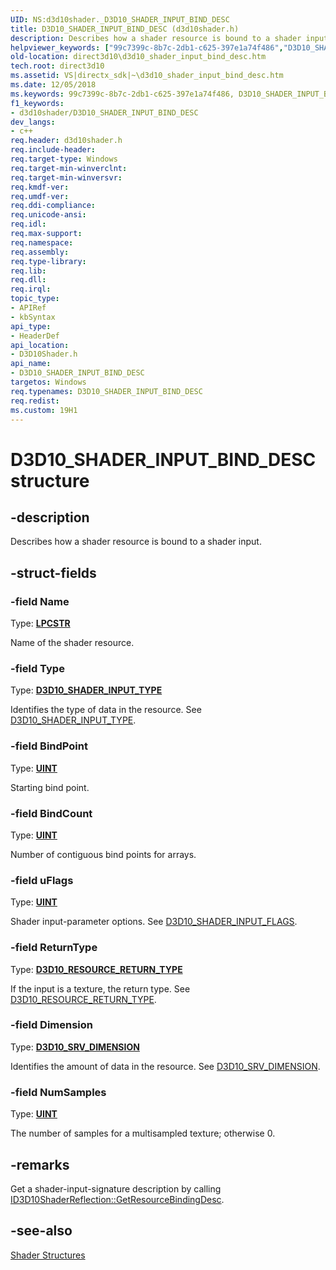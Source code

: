 ```yaml
---
UID: NS:d3d10shader._D3D10_SHADER_INPUT_BIND_DESC
title: D3D10_SHADER_INPUT_BIND_DESC (d3d10shader.h)
description: Describes how a shader resource is bound to a shader input.
helpviewer_keywords: ["99c7399c-8b7c-2db1-c625-397e1a74f486","D3D10_SHADER_INPUT_BIND_DESC","D3D10_SHADER_INPUT_BIND_DESC structure [Direct3D 10]","d3d10shader/D3D10_SHADER_INPUT_BIND_DESC","direct3d10.d3d10_shader_input_bind_desc"]
old-location: direct3d10\d3d10_shader_input_bind_desc.htm
tech.root: direct3d10
ms.assetid: VS|directx_sdk|~\d3d10_shader_input_bind_desc.htm
ms.date: 12/05/2018
ms.keywords: 99c7399c-8b7c-2db1-c625-397e1a74f486, D3D10_SHADER_INPUT_BIND_DESC, D3D10_SHADER_INPUT_BIND_DESC structure [Direct3D 10], d3d10shader/D3D10_SHADER_INPUT_BIND_DESC, direct3d10.d3d10_shader_input_bind_desc
f1_keywords:
- d3d10shader/D3D10_SHADER_INPUT_BIND_DESC
dev_langs:
- c++
req.header: d3d10shader.h
req.include-header: 
req.target-type: Windows
req.target-min-winverclnt: 
req.target-min-winversvr: 
req.kmdf-ver: 
req.umdf-ver: 
req.ddi-compliance: 
req.unicode-ansi: 
req.idl: 
req.max-support: 
req.namespace: 
req.assembly: 
req.type-library: 
req.lib: 
req.dll: 
req.irql: 
topic_type:
- APIRef
- kbSyntax
api_type:
- HeaderDef
api_location:
- D3D10Shader.h
api_name:
- D3D10_SHADER_INPUT_BIND_DESC
targetos: Windows
req.typenames: D3D10_SHADER_INPUT_BIND_DESC
req.redist: 
ms.custom: 19H1
---
```


# D3D10_SHADER_INPUT_BIND_DESC structure


## -description


Describes how a shader resource is bound to a shader input.


## -struct-fields




### -field Name

Type: <b><a href="https://docs.microsoft.com/windows/desktop/WinProg/windows-data-types">LPCSTR</a></b>

Name of the shader resource.


### -field Type

Type: <b><a href="https://docs.microsoft.com/windows/desktop/api/d3dcommon/ne-d3dcommon-d3d_shader_input_type">D3D10_SHADER_INPUT_TYPE</a></b>

Identifies the type of data in the resource. See <a href="https://docs.microsoft.com/windows/desktop/api/d3dcommon/ne-d3dcommon-d3d_shader_input_type">D3D10_SHADER_INPUT_TYPE</a>.


### -field BindPoint

Type: <b><a href="https://docs.microsoft.com/windows/desktop/WinProg/windows-data-types">UINT</a></b>

Starting bind point.


### -field BindCount

Type: <b><a href="https://docs.microsoft.com/windows/desktop/WinProg/windows-data-types">UINT</a></b>

Number of contiguous bind points for arrays.


### -field uFlags

Type: <b><a href="https://docs.microsoft.com/windows/desktop/WinProg/windows-data-types">UINT</a></b>

Shader input-parameter options. See <a href="https://docs.microsoft.com/windows/desktop/api/d3dcommon/ne-d3dcommon-d3d_shader_input_flags">D3D10_SHADER_INPUT_FLAGS</a>.


### -field ReturnType

Type: <b><a href="https://docs.microsoft.com/windows/desktop/api/d3dcommon/ne-d3dcommon-d3d_resource_return_type">D3D10_RESOURCE_RETURN_TYPE</a></b>

If the input is a texture, the return type. See <a href="https://docs.microsoft.com/windows/desktop/api/d3dcommon/ne-d3dcommon-d3d_resource_return_type">D3D10_RESOURCE_RETURN_TYPE</a>.


### -field Dimension

Type: <b><a href="https://docs.microsoft.com/windows/desktop/api/d3d10/ns-d3d10-d3d10_buffer_srv">D3D10_SRV_DIMENSION</a></b>

Identifies the amount of data in the resource. See <a href="https://docs.microsoft.com/windows/desktop/api/d3d10/ns-d3d10-d3d10_buffer_srv">D3D10_SRV_DIMENSION</a>.


### -field NumSamples

Type: <b><a href="https://docs.microsoft.com/windows/desktop/WinProg/windows-data-types">UINT</a></b>

The number of samples for a multisampled texture; otherwise 0.


## -remarks



Get a shader-input-signature description by calling <a href="https://docs.microsoft.com/windows/desktop/api/d3d10shader/nf-d3d10shader-id3d10shaderreflection-getresourcebindingdesc">ID3D10ShaderReflection::GetResourceBindingDesc</a>.




## -see-also




<a href="https://docs.microsoft.com/windows/desktop/direct3d10/d3d10-graphics-reference-d3d10-shader-structures">Shader Structures</a>
 

 

